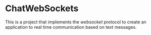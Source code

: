 # ChatWebSockets

This is a project that implements the _websocket_ protocol to create an application to real time communication based on text messages.
